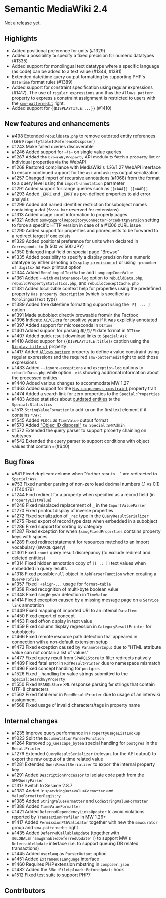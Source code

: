 # Semantic MediaWiki 2.4

Not a release yet.

## Highlights

* Added positional preference for units (#1329)
* Added a possibility to specify a fixed precision for numeric datatypes (#1335)
* Added support for monolingual text datatype where a specific language (as code) can be added to a text value (#1344, #1381)
* Extended date/time query output formatting by supporting PHP's `DateTime` format rules (#1389)
* Added support for constraint specification using regular expressions (#1417). The use of `regular expressions` and thus the `Allows pattern` property to express a constraint assignment is restricted to users with the [`smw-patternedit`](https://www.semantic-mediawiki.org/wiki/Help:Permissions_and_user_rights) right.
* Added support for `{{DISPLAYTITLE:...}}` (#1410)

## New features and enhancements

* #498 Extended `rebuildData.php` to remove outdated entity references (see `PropertyTableIdReferenceDisposer`)
* #1243 Make failed queries discoverable
* #1246 Added support for `~`/`!~` on single value queries
* #1267 Added the `browseByProperty` API module to fetch a property list or individual properties via the WebAPI
* #1268 Restored compliance with MediaWiki's 1.26/1.27 WebAPI interface to ensure continued support for the `ask` and `askargs` output serialization
* #1257 Changed import of recursive annotations (#1068) from the format to a query level using the `import-annotation` parameter
* #1291 Added support for range queries such as `[[>AAA]] [[<AAD]]`
* #1293 Added `_ERRC` and `_ERRT` as pre-defined properties to aid error analysis
* #1299 Added dot named identifier restriction for subobject names containing a dot (`fooba.bar` reserved for extensions)
* #1313 Added usage count information to property pages
* #1321 Added [`$smwgSparqlRepositoryConnectorForcedHttpVersion`](https://semantic-mediawiki.org/wiki/Help:$smwgSparqlRepositoryConnectorForcedHttpVersion) setting to force a specific HTTP version in case of a #1306 cURL issue
* #1290 Added support for properties and prinrequests to be forwared to a redirect target if one exists
* #1329 Added positional preference for units when declared in `Corresponds to` (¥ 500 vs 500 JPY)
* #1350 Enlarged input field on special page "Browse"
* #1335 Added possibility to specify a display precision for a numeric datatype by either denoting a [`Display precision of`](https://www.semantic-mediawiki.org/wiki/Help:Special_property_Display_precision_of) or using `-p<number of digits>` as `#ask` printout option
* #1344 Added `MonolingualTextValue` and `LanguageCodeValue`
* #1361 Added `--with-maintenance-log` option to `rebuildData.php`, `rebuildPropertyStatistics.php`, and `rebuildConceptCache.php`
* #1381 Added localizable context help for properties using the predefined property `Has property description` (which is specified as `MonolingualText` type)
* #1389 Added free date/time formatting support using the `-F[ ... ]` option
* #1391 Made subobject directly browsable from/in the Factbox
* #1396 Indicate `AC/CE` era for positive years if it was explicitly annotated
* #1397 Added support for microseconds in `DITime`
* #1401 Added support for parsing `年/月/日` date format in `DITime`
* #1407 Added quick result download links to `Special:Ask`
* #1410 Added support for `{{DISPLAYTITLE:title}}` caption using the [`Display title of`](https://www.semantic-mediawiki.org/wiki/Help:Special_property_Display_title_of) property
* #1417 Added [`Allows pattern`](https://www.semantic-mediawiki.org/wiki/Help:Special_property_Allows_pattern) property to define a value constraint using regular expressions and the required `smw-patternedit`right to add those expressions
* #1433 Added `--ignore-exceptions` and `exception-log` options to `rebuildData.php` while option `-v` is showing additional information about the processed entities
* #1440 Added various changes to accommodate MW 1.27
* #1463 Added support for the [`Has uniqueness constraint`](https://www.semantic-mediawiki.org/wiki/Help:Special_property_Has_uniqueness_constraint) property trait
* #1474 Added a search link for zero properties to the `Special:Properties`
* #1483 Added statistics about [outdated entities](https://www.semantic-mediawiki.org/wiki/Help:Outdated_entities) to the `Special:Statistics`
* #1513 `StringValueFormatter` to add `\n` on the first text element if it contains `*/#/:`
* #1545 Added `#LOCL` as `TimeValue` output format
* #1570 Added ["Object ID disposal"](https://www.semantic-mediawiki.org/wiki/Help:Object_ID_disposal) `to Special:SMWAdmin`
* #1572 Extended the query parser to support property chaining on subtypes
* #1542 Extended the query parser to support conditions with object values that contain `=` (#640)

## Bug fixes

* #541 Fixed duplicate column when "further results ..." are redirected to `Special:Ask`
* #753 Fixed number parsing of non-zero lead decimal numbers (.1 vs 0.1) / (T40476)
* #1244 Find redirect for a property when specified as a record field (in `PropertyListValue`)
* #1248 Fixed misplaced replacement of `_` in the `ImportValueParser`
* #1270 Fixed printout display of inverse properties
* #1272 Fixed serialization of `_rec` type in the `QueryResultSerializer`
* #1275 Fixed export of record type data when embedded in a subobject
* #1286 Fixed support for sorting by category
* #1287 Fixed exception for when `$smwgFixedProperties` contains property keys with spaces
* #1289 Fixed redirect statement for resources matched to an import vocabulary (`SPARQL` query)
* #1301 Fixed `count` query result discrepancy (to exclude redirect and deleted entities)
* #1314 Fixed hidden annotation copy of `[[ :: ]]` text values when embedded in query results
* #1318 Fixed possible `null` object in `AskParserFunction` when creating a `QueryProfile`
* #1357 Fixed `|+align=...` usage for `format=table`
* #1358 Fixed recognition of multi-byte boolean value
* #1348 Fixed single year detection in `TimeValue`
* #1414 Fixed exception caused by a missing message page on a `Service link` annotation
* #1449 Fixed mapping of imported URI to an internal `DataItem`
* #1450 Fixed export of concept
* #1453 Fixed off/on display in text value
* #1459 Fixed column display regression in `CategoryResultPrinter` for subobjects
* #1466 Fixed remote resource path detection that appeared in connection with a non-default extension setup
* #1473 Fixed exception caused by `ParameterInput` due to "HTML attribute value can not contain a list of values"
* #1477 Fixed query result from `SPARQLStore` to filter redirects natively
* #1489 Fixed fatal error in `RdfResultPrinter` due to namespace mismatch
* #1496 Fixed concept handling for `postgres`
* #1526 Fixed `_` handling for value strings submitted to the `Special:SearchByProperty`
* #1550 Fixed `SPARQLStore` `XML` response parsing for strings that contain UTF-8 characters
* #1562 Fixed fatal error in `FeedResultPrinter` due to usage of an interwiki assignment
* #1568 Fixed usage of invalid characters/tags in property name

## Internal changes

* #1235 Improve query performance in `PropertyUsageListLookup`
* #1023 Split the `DocumentationParserFunction`
* #1264 Removed `pg_unescape_bytea` special handling for `postgres` in the `ResultPrinter`
* #1276 Extended `QueryResultSerializer` (relevant for the API output) to export the raw output of a time related value
* #1281 Extended `QueryResultSerializer` to export the internal property key
* #1291 Added `DescriptionProcessor` to isolate code path from the `SMWQueryParser`
* #1317 Switch to Sesame 2.8.7
* #1382 Added `DispatchingDataValueFormatter` and `ValueFormatterRegistry`
* #1385 Added `StringValueFormatter` and `CodeStringValueFormatter`
* #1388 Added `TimeValueFormatter`
* #1421 Added `DeferredDependencyLinksUpdater` to avoid violations reported by `TransactionProfiler` in MW 1.26+
* #1417 Added `PermissionPthValidator` together with new the `smwcurator` group and `smw-patternedit` right
* #1435 Added `DeferredCallableUpdate` (together with `$GLOBALS['smwgEnabledDeferredUpdate']`) to support MW's `DeferrableUpdate` interface (i.e. to support queuing DB related transactions)
* #1445 Added `userlang` as `ParserOutput` option
* #1451 Added `ExtraneousLanguage` interface
* #1460 Requires PHP extension mbstring in `composer.json`
* #1482 Added the `SMW::FileUpload::BeforeUpdate` hook
* #1512 Fixed test suite to support PHP7

## Contributors
